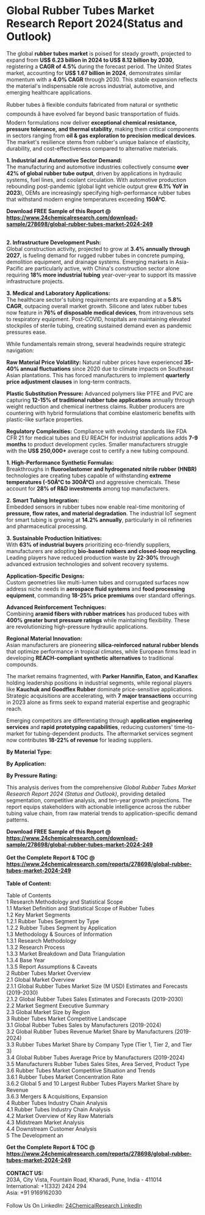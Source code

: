 <h1>Global Rubber Tubes Market Research Report 2024(Status and Outlook)</h1><p>The global <strong>rubber tubes market</strong> is poised for steady growth, projected to expand from <strong>US$ 6.23 billion in 2024 to US$ 8.12 billion by 2030</strong>, registering a <strong>CAGR of 4.5%</strong> during the forecast period. The United States market, accounting for <strong>US$ 1.67 billion in 2024</strong>, demonstrates similar momentum with a <strong>4.0% CAGR</strong> through 2030. This stable expansion reflects the material's indispensable role across industrial, automotive, and emerging healthcare applications.</p><p>Rubber tubes â flexible conduits fabricated from natural or synthetic compounds â have evolved far beyond basic transportation of fluids. Modern formulations now deliver <strong>exceptional chemical resistance, pressure tolerance, and thermal stability</strong>, making them critical components in sectors ranging from <strong>oil &amp; gas exploration to precision medical devices</strong>. The market's resilience stems from rubber's unique balance of elasticity, durability, and cost-effectiveness compared to alternative materials.</p><p><strong>1. Industrial and Automotive Sector Demand:</strong><br>
The manufacturing and automotive industries collectively consume <strong>over 42% of global rubber tube output</strong>, driven by applications in hydraulic systems, fuel lines, and coolant circulation. With automotive production rebounding post-pandemic (global light vehicle output grew <strong>6.1% YoY in 2023</strong>), OEMs are increasingly specifying high-performance rubber tubes that withstand modern engine temperatures exceeding <strong>150Â°C</strong>.</p><div><b>Download FREE Sample of this Report @ 
            <a href="https://www.24chemicalresearch.com/download-sample/278698/global-rubber-tubes-market-2024-249">
            https://www.24chemicalresearch.com/download-sample/278698/global-rubber-tubes-market-2024-249</a></b></div><br><p><strong>2. Infrastructure Development Push:</strong><br>
Global construction activity, projected to grow at <strong>3.4% annually through 2027</strong>, is fueling demand for rugged rubber tubes in concrete pumping, demolition equipment, and drainage systems. Emerging markets in Asia-Pacific are particularly active, with China's construction sector alone requiring <strong>18% more industrial tubing</strong> year-over-year to support its massive infrastructure projects.</p><p><strong>3. Medical and Laboratory Applications:</strong><br>
The healthcare sector's tubing requirements are expanding at a <strong>5.8% CAGR</strong>, outpacing overall market growth. Silicone and latex rubber tubes now feature in <strong>76% of disposable medical devices</strong>, from intravenous sets to respiratory equipment. Post-COVID, hospitals are maintaining elevated stockpiles of sterile tubing, creating sustained demand even as pandemic pressures ease.</p><p>While fundamentals remain strong, several headwinds require strategic navigation:</p><p><strong>Raw Material Price Volatility:</strong> Natural rubber prices have experienced <strong>35-40% annual fluctuations</strong> since 2020 due to climate impacts on Southeast Asian plantations. This has forced manufacturers to implement <strong>quarterly price adjustment clauses</strong> in long-term contracts.</p><p><strong>Plastic Substitution Pressure:</strong> Advanced polymers like PTFE and PVC are capturing <strong>12-15% of traditional rubber tube applications</strong> annually through weight reduction and chemical inertness claims. Rubber producers are countering with hybrid formulations that combine elastomeric benefits with plastic-like surface properties.</p><p><strong>Regulatory Complexities:</strong> Compliance with evolving standards like FDA CFR 21 for medical tubes and EU REACH for industrial applications adds <strong>7-9 months</strong> to product development cycles. Smaller manufacturers struggle with the <strong>US$ 250,000+</strong> average cost to certify a new tubing compound.</p><p><strong>1. High-Performance Synthetic Formulas:</strong><br>
Breakthroughs in <strong>fluoroelastomer and hydrogenated nitrile rubber (HNBR)</strong> technologies are creating tubes capable of withstanding <strong>extreme temperatures (-50Â°C to 300Â°C)</strong> and aggressive chemicals. These account for <strong>28% of R&amp;D investments</strong> among top manufacturers.</p><p><strong>2. Smart Tubing Integration:</strong><br>
Embedded sensors in rubber tubes now enable real-time monitoring of <strong>pressure, flow rates, and material degradation</strong>. The industrial IoT segment for smart tubing is growing at <strong>14.2% annually</strong>, particularly in oil refineries and pharmaceutical processing.</p><p><strong>3. Sustainable Production Initiatives:</strong><br>
With <strong>63% of industrial buyers</strong> prioritizing eco-friendly suppliers, manufacturers are adopting <strong>bio-based rubbers and closed-loop recycling</strong>. Leading players have reduced production waste by <strong>22-30%</strong> through advanced extrusion technologies and solvent recovery systems.</p><p><strong>Application-Specific Designs:</strong><br>
	Custom geometries like multi-lumen tubes and corrugated surfaces now address niche needs in <strong>aerospace fluid systems</strong> and <strong>food processing equipment</strong>, commanding <strong>18-25% price premiums</strong> over standard offerings.</p><p><strong>Advanced Reinforcement Techniques:</strong><br>
	Combining <strong>aramid fibers with rubber matrices</strong> has produced tubes with <strong>400% greater burst pressure ratings</strong> while maintaining flexibility. These are revolutionizing high-pressure hydraulic applications.</p><p><strong>Regional Material Innovation:</strong><br>
	Asian manufacturers are pioneering <strong>silica-reinforced natural rubber blends</strong> that optimize performance in tropical climates, while European firms lead in developing <strong>REACH-compliant synthetic alternatives</strong> to traditional compounds.</p><p>The market remains fragmented, with <strong>Parker Hannifin, Eaton, and Kanaflex</strong> holding leadership positions in industrial segments, while regional players like <strong>Kauchuk and Goodflex Rubber</strong> dominate price-sensitive applications. Strategic acquisitions are accelerating, with <strong>7 major transactions</strong> occurring in 2023 alone as firms seek to expand material expertise and geographic reach.</p><p>Emerging competitors are differentiating through <strong>application engineering services</strong> and <strong>rapid prototyping capabilities</strong>, reducing customers' time-to-market for tubing-dependent products. The aftermarket services segment now contributes <strong>18-22% of revenue</strong> for leading suppliers.</p><p><strong>By Material Type:</strong></p><p><strong>By Application:</strong></p><p><strong>By Pressure Rating:</strong></p><p>This analysis derives from the comprehensive <em>Global Rubber Tubes Market Research Report 2024 (Status and Outlook)</em>, providing detailed segmentation, competitive analysis, and ten-year growth projections. The report equips stakeholders with actionable intelligence across the rubber tubing value chain, from raw material trends to application-specific demand patterns.</p><div><b>Download FREE Sample of this Report @ 
            <a href="https://www.24chemicalresearch.com/download-sample/278698/global-rubber-tubes-market-2024-249">
            https://www.24chemicalresearch.com/download-sample/278698/global-rubber-tubes-market-2024-249</a></b></div><br><div><b>Get the Complete Report & TOC @ 
            <a href="https://www.24chemicalresearch.com/reports/278698/global-rubber-tubes-market-2024-249">
            https://www.24chemicalresearch.com/reports/278698/global-rubber-tubes-market-2024-249</a></b></div><br>
            <b>Table of Content:</b><p>Table of Contents<br />
1 Research Methodology and Statistical Scope<br />
1.1 Market Definition and Statistical Scope of Rubber Tubes<br />
1.2 Key Market Segments<br />
1.2.1 Rubber Tubes Segment by Type<br />
1.2.2 Rubber Tubes Segment by Application<br />
1.3 Methodology & Sources of Information<br />
1.3.1 Research Methodology<br />
1.3.2 Research Process<br />
1.3.3 Market Breakdown and Data Triangulation<br />
1.3.4 Base Year<br />
1.3.5 Report Assumptions & Caveats<br />
2 Rubber Tubes Market Overview<br />
2.1 Global Market Overview<br />
2.1.1 Global Rubber Tubes Market Size (M USD) Estimates and Forecasts (2019-2030)<br />
2.1.2 Global Rubber Tubes Sales Estimates and Forecasts (2019-2030)<br />
2.2 Market Segment Executive Summary<br />
2.3 Global Market Size by Region<br />
3 Rubber Tubes Market Competitive Landscape<br />
3.1 Global Rubber Tubes Sales by Manufacturers (2019-2024)<br />
3.2 Global Rubber Tubes Revenue Market Share by Manufacturers (2019-2024)<br />
3.3 Rubber Tubes Market Share by Company Type (Tier 1, Tier 2, and Tier 3)<br />
3.4 Global Rubber Tubes Average Price by Manufacturers (2019-2024)<br />
3.5 Manufacturers Rubber Tubes Sales Sites, Area Served, Product Type<br />
3.6 Rubber Tubes Market Competitive Situation and Trends<br />
3.6.1 Rubber Tubes Market Concentration Rate<br />
3.6.2 Global 5 and 10 Largest Rubber Tubes Players Market Share by Revenue<br />
3.6.3 Mergers & Acquisitions, Expansion<br />
4 Rubber Tubes Industry Chain Analysis<br />
4.1 Rubber Tubes Industry Chain Analysis<br />
4.2 Market Overview of Key Raw Materials<br />
4.3 Midstream Market Analysis<br />
4.4 Downstream Customer Analysis<br />
5 The Development an</p><div><b>Get the Complete Report & TOC @ 
            <a href="https://www.24chemicalresearch.com/reports/278698/global-rubber-tubes-market-2024-249">
            https://www.24chemicalresearch.com/reports/278698/global-rubber-tubes-market-2024-249</a></b></div><br><b>CONTACT US:</b><br>
            203A, City Vista, Fountain Road, Kharadi, Pune, India - 411014<br>
            International: +1(332) 2424 294<br>
            Asia: +91 9169162030 <br><br>
            Follow Us On LinkedIn: <a href="https://www.linkedin.com/company/24chemicalresearch/">24ChemicalResearch LinkedIn</a>
